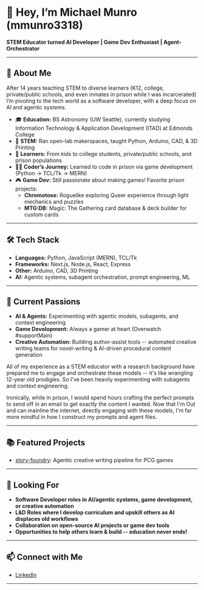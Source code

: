 # 👋 Hey, I’m Michael Munro (mmunro3318)

**STEM Educator turned AI Developer | Game Dev Enthusiast | Agent-Orchestrator**

---

## 🚀 About Me

After 14 years teaching STEM to diverse learners (K12, college, private/public schools, and even inmates in prison while I was incarcerated) I’m pivoting to the tech world as a software developer, with a deep focus on AI and agentic systems.

- 🎓 **Education:** BS Astronomy (UW Seattle), currently studying Information Technology & Application Development (ITAD) at Edmonds College
- 🧪 **STEM:** Ran open-lab makerspaces, taught Python, Arduino, CAD, & 3D Printing
- 🏫 **Learners:** From kids to college students, private/public schools, and prison populations
- 🧑‍💻 **Coder’s Journey:** Learned to code in prison via game development (Python → TCL/Tk → MERN)
- 🎮 **Game Dev:** Still passionate about making games! Favorite prison projects:  
  - **Chromotose:** Roguelike exploring Queer experience through light mechanics and puzzles  
  - **MTG:DB:** Magic: The Gathering card database & deck builder for custom cards

---

## 🛠️ Tech Stack

- **Languages:** Python, JavaScript (MERN), TCL/Tk
- **Frameworks:** Next.js, Node.js, React, Express
- **Other:** Arduino, CAD, 3D Printing
- **AI:** Agentic systems, subagent orchestration, prompt engineering, ML

---

## 🧠 Current Passions

- **AI & Agents:** Experimenting with agentic models, subagents, and context engineering
- **Game Development:** Always a gamer at heart (Overwatch #supportMain)  
- **Creative Automation:** Building author-assist tools -- automated creative writing teams for novel-writing & AI-driven procedural content generation

All of my experience as a STEM educator with a research background have prepared me to engage and orchestrate these models -- it's like wrangling 12-year old prodigies. So I've been heavily experimenting with subagents and context engineering. 

Ironically, while in prison, I would spend hours crafting the perfect prompts to send off in an email to get exactly the content I wanted. Now that I'm Out and can mainline the internet, directly engaging with these models, I'm far more mindful in how I construct my prompts and agent files. 

---

## 📚 Featured Projects

- [story-foundry](https://github.com/mmunro3318/story-foundry): Agentic creative writing pipeline for PCG games

---

## 🌱 Looking For

- **Software Developer roles in AI/agentic systems, game development, or creative automation**
- **L&D Roles where I develop curriculum and upskill others as AI displaces old workflows**
- **Collaboration on open-source AI projects or game dev tools**
- **Opportunities to help others learn & build -- education never ends!**

---

## 📫 Connect with Me

- [LinkedIn](https://linkedin.com/in/mmunro3318)

---
